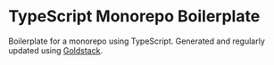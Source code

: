 # TypeScript Monorepo Boilerplate

Boilerplate for a monorepo using TypeScript. Generated and regularly updated using [Goldstack](https://goldstack.party). 
